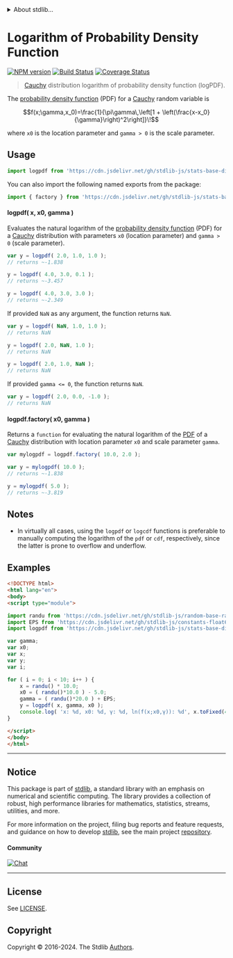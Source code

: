 <!--

@license Apache-2.0

Copyright (c) 2018 The Stdlib Authors.

Licensed under the Apache License, Version 2.0 (the "License");
you may not use this file except in compliance with the License.
You may obtain a copy of the License at

   http://www.apache.org/licenses/LICENSE-2.0

Unless required by applicable law or agreed to in writing, software
distributed under the License is distributed on an "AS IS" BASIS,
WITHOUT WARRANTIES OR CONDITIONS OF ANY KIND, either express or implied.
See the License for the specific language governing permissions and
limitations under the License.

-->


<details>
  <summary>
    About stdlib...
  </summary>
  <p>We believe in a future in which the web is a preferred environment for numerical computation. To help realize this future, we've built stdlib. stdlib is a standard library, with an emphasis on numerical and scientific computation, written in JavaScript (and C) for execution in browsers and in Node.js.</p>
  <p>The library is fully decomposable, being architected in such a way that you can swap out and mix and match APIs and functionality to cater to your exact preferences and use cases.</p>
  <p>When you use stdlib, you can be absolutely certain that you are using the most thorough, rigorous, well-written, studied, documented, tested, measured, and high-quality code out there.</p>
  <p>To join us in bringing numerical computing to the web, get started by checking us out on <a href="https://github.com/stdlib-js/stdlib">GitHub</a>, and please consider <a href="https://opencollective.com/stdlib">financially supporting stdlib</a>. We greatly appreciate your continued support!</p>
</details>

# Logarithm of Probability Density Function

[![NPM version][npm-image]][npm-url] [![Build Status][test-image]][test-url] [![Coverage Status][coverage-image]][coverage-url] <!-- [![dependencies][dependencies-image]][dependencies-url] -->

> [Cauchy][cauchy-distribution] distribution logarithm of probability density function (logPDF).

<section class="intro">

The [probability density function][pdf] (PDF) for a [Cauchy][cauchy-distribution] random variable is

<!-- <equation class="equation" label="eq:cauchy_cauchy_pdf" align="center" raw="f(x;\gamma,x_0)=\frac{1}{\pi\gamma\,\left[1 + \left(\frac{x-x_0}{\gamma}\right)^2\right]}\!" alt="Probability density function (PDF) for a Cauchy distribution."> -->

```math
f(x;\gamma,x_0)=\frac{1}{\pi\gamma\,\left[1 + \left(\frac{x-x_0}{\gamma}\right)^2\right]}\!
```

<!-- <div class="equation" align="center" data-raw-text="f(x;\gamma,x_0)=\frac{1}{\pi\gamma\,\left[1 + \left(\frac{x-x_0}{\gamma}\right)^2\right]}\!" data-equation="eq:cauchy_cauchy_pdf">
    <img src="https://cdn.jsdelivr.net/gh/stdlib-js/stdlib@591cf9d5c3a0cd3c1ceec961e5c49d73a68374cb/lib/node_modules/@stdlib/stats/base/dists/cauchy/logpdf/docs/img/equation_cauchy_cauchy_pdf.svg" alt="Probability density function (PDF) for a Cauchy distribution.">
    <br>
</div> -->

<!-- </equation> -->

where `x0` is the location parameter and `gamma > 0` is the scale parameter.

</section>

<!-- /.intro -->



<section class="usage">

## Usage

```javascript
import logpdf from 'https://cdn.jsdelivr.net/gh/stdlib-js/stats-base-dists-cauchy-logpdf@esm/index.mjs';
```

You can also import the following named exports from the package:

```javascript
import { factory } from 'https://cdn.jsdelivr.net/gh/stdlib-js/stats-base-dists-cauchy-logpdf@esm/index.mjs';
```

#### logpdf( x, x0, gamma )

Evaluates the natural logarithm of the [probability density function][pdf] (PDF) for a [Cauchy][cauchy-distribution] distribution with parameters `x0` (location parameter) and `gamma > 0` (scale parameter).

```javascript
var y = logpdf( 2.0, 1.0, 1.0 );
// returns ~-1.838

y = logpdf( 4.0, 3.0, 0.1 );
// returns ~-3.457

y = logpdf( 4.0, 3.0, 3.0 );
// returns ~-2.349
```

If provided `NaN` as any argument, the function returns `NaN`.

```javascript
var y = logpdf( NaN, 1.0, 1.0 );
// returns NaN

y = logpdf( 2.0, NaN, 1.0 );
// returns NaN

y = logpdf( 2.0, 1.0, NaN );
// returns NaN
```

If provided `gamma <= 0`, the function returns `NaN`.

```javascript
var y = logpdf( 2.0, 0.0, -1.0 );
// returns NaN
```

#### logpdf.factory( x0, gamma )

Returns a `function` for evaluating the natural logarithm of the [PDF][pdf] of a [Cauchy][cauchy-distribution] distribution with location parameter `x0` and scale parameter `gamma`.

```javascript
var mylogpdf = logpdf.factory( 10.0, 2.0 );

var y = mylogpdf( 10.0 );
// returns ~-1.838

y = mylogpdf( 5.0 );
// returns ~-3.819
```

</section>

<!-- /.usage -->

<section class="notes">

## Notes

-   In virtually all cases, using the `logpdf` or `logcdf` functions is preferable to manually computing the logarithm of the `pdf` or `cdf`, respectively, since the latter is prone to overflow and underflow.

</section>

<!-- /.notes -->

<section class="examples">

## Examples

<!-- eslint no-undef: "error" -->

```html
<!DOCTYPE html>
<html lang="en">
<body>
<script type="module">

import randu from 'https://cdn.jsdelivr.net/gh/stdlib-js/random-base-randu@esm/index.mjs';
import EPS from 'https://cdn.jsdelivr.net/gh/stdlib-js/constants-float64-eps@esm/index.mjs';
import logpdf from 'https://cdn.jsdelivr.net/gh/stdlib-js/stats-base-dists-cauchy-logpdf@esm/index.mjs';

var gamma;
var x0;
var x;
var y;
var i;

for ( i = 0; i < 10; i++ ) {
    x = randu() * 10.0;
    x0 = ( randu()*10.0 ) - 5.0;
    gamma = ( randu()*20.0 ) + EPS;
    y = logpdf( x, gamma, x0 );
    console.log( 'x: %d, x0: %d, γ: %d, ln(f(x;x0,γ)): %d', x.toFixed(4), x0.toFixed(4), gamma.toFixed(4), y.toFixed(4) );
}

</script>
</body>
</html>
```

</section>

<!-- /.examples -->

<!-- Section for related `stdlib` packages. Do not manually edit this section, as it is automatically populated. -->

<section class="related">

</section>

<!-- /.related -->

<!-- Section for all links. Make sure to keep an empty line after the `section` element and another before the `/section` close. -->


<section class="main-repo" >

* * *

## Notice

This package is part of [stdlib][stdlib], a standard library with an emphasis on numerical and scientific computing. The library provides a collection of robust, high performance libraries for mathematics, statistics, streams, utilities, and more.

For more information on the project, filing bug reports and feature requests, and guidance on how to develop [stdlib][stdlib], see the main project [repository][stdlib].

#### Community

[![Chat][chat-image]][chat-url]

---

## License

See [LICENSE][stdlib-license].


## Copyright

Copyright &copy; 2016-2024. The Stdlib [Authors][stdlib-authors].

</section>

<!-- /.stdlib -->

<!-- Section for all links. Make sure to keep an empty line after the `section` element and another before the `/section` close. -->

<section class="links">

[npm-image]: http://img.shields.io/npm/v/@stdlib/stats-base-dists-cauchy-logpdf.svg
[npm-url]: https://npmjs.org/package/@stdlib/stats-base-dists-cauchy-logpdf

[test-image]: https://github.com/stdlib-js/stats-base-dists-cauchy-logpdf/actions/workflows/test.yml/badge.svg?branch=main
[test-url]: https://github.com/stdlib-js/stats-base-dists-cauchy-logpdf/actions/workflows/test.yml?query=branch:main

[coverage-image]: https://img.shields.io/codecov/c/github/stdlib-js/stats-base-dists-cauchy-logpdf/main.svg
[coverage-url]: https://codecov.io/github/stdlib-js/stats-base-dists-cauchy-logpdf?branch=main

<!--

[dependencies-image]: https://img.shields.io/david/stdlib-js/stats-base-dists-cauchy-logpdf.svg
[dependencies-url]: https://david-dm.org/stdlib-js/stats-base-dists-cauchy-logpdf/main

-->

[chat-image]: https://img.shields.io/gitter/room/stdlib-js/stdlib.svg
[chat-url]: https://app.gitter.im/#/room/#stdlib-js_stdlib:gitter.im

[stdlib]: https://github.com/stdlib-js/stdlib

[stdlib-authors]: https://github.com/stdlib-js/stdlib/graphs/contributors

[umd]: https://github.com/umdjs/umd
[es-module]: https://developer.mozilla.org/en-US/docs/Web/JavaScript/Guide/Modules

[deno-url]: https://github.com/stdlib-js/stats-base-dists-cauchy-logpdf/tree/deno
[deno-readme]: https://github.com/stdlib-js/stats-base-dists-cauchy-logpdf/blob/deno/README.md
[umd-url]: https://github.com/stdlib-js/stats-base-dists-cauchy-logpdf/tree/umd
[umd-readme]: https://github.com/stdlib-js/stats-base-dists-cauchy-logpdf/blob/umd/README.md
[esm-url]: https://github.com/stdlib-js/stats-base-dists-cauchy-logpdf/tree/esm
[esm-readme]: https://github.com/stdlib-js/stats-base-dists-cauchy-logpdf/blob/esm/README.md
[branches-url]: https://github.com/stdlib-js/stats-base-dists-cauchy-logpdf/blob/main/branches.md

[stdlib-license]: https://raw.githubusercontent.com/stdlib-js/stats-base-dists-cauchy-logpdf/main/LICENSE

[pdf]: https://en.wikipedia.org/wiki/Probability_density_function

[cauchy-distribution]: https://en.wikipedia.org/wiki/Cauchy_distribution

</section>

<!-- /.links -->

